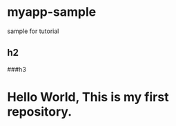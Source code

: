# myapp-sample
sample for tutorial
## h2
###h3


<h1>Hello World, This is my first repository.</h1>
